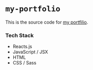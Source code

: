 
# `my-portfolio`

This is the source code for [my portfilio](https://scottlurowist.com).

### Tech Stack
- Reacts.js
- JavaScript / JSX
- HTML
- CSS / Sass
